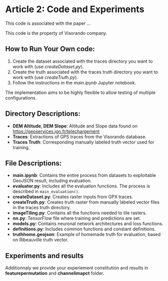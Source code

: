 # Article 2: Code and Experiments

This code is associated with the paper ...

This code is the property of Visorando company.

## How to Run Your Own code:
1. Create the dataset associated with the traces directory you want to work with (use _createDataset.py_).
2. Create the truth associated with the traces truth directory you want to work with (use _createTruth.py_).
3. Follow the instructions in the _main.ipynb_ Jupyter notebook.

The implementation aims to be highly flexible to allow testing of multiple configurations.

## Directory Descriptions:
- **DEM Altitude, DEM Slope**: Altitude and Slope data found on https://geoservices.ign.fr/telechargement
- **Traces**: Extractions of GPS traces from the Visorando database.
- **Traces Truth**: Corresponding manually labeled truth vector used for training.

## File Descriptions:
- **main.ipynb**: Contains the entire process from datasets to exploitable GeoJSON result, including evaluation.
- **evaluator.py**: Includes all the evaluation functions. The process is described in `main_evaluation()`.
- **createDataset.py**: Creates raster inputs from GPX traces.
- **createTruth.py**: Creates truth raster from manually labeled vector files in the traces truth directory.
- **imageTiling.py**: Contains all the functions needed to tile rasters.
- **nn.py**: TensorFlow file where training and predictions are set.
- **models.py**: Contains neuronal network architectures and loss functions.
- **definitions.py**: Includes common functions and constant definitions.
- **truthhome.geojson**: Example of homemade truth for evaluation, based on Ribeauville truth vector.

## Experiments and results
Additionnaly we provide your experiement constitution and results in **featurepermutation** and **channelimapct** folder.
